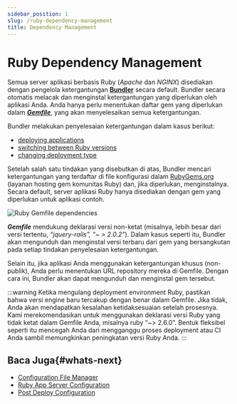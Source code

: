 ```yaml
---
sidebar_position: 1
slug: /ruby-dependency-management
title: Dependency Management
---
```

# Ruby Dependency Management

Semua server aplikasi berbasis Ruby (_Apache_ dan _NGINX_) disediakan dengan pengelola ketergantungan **[Bundler](<https://bundler.io/>)** secara default. Bundler secara otomatis melacak dan menginstal ketergantungan yang diperlukan oleh aplikasi Anda. Anda hanya perlu menentukan daftar gem yang diperlukan dalam _**[Gemfile](<https://bundler.io/gemfile.html>)**_, yang akan menyelesaikan semua ketergantungan.

Bundler melakukan penyelesaian ketergantungan dalam kasus berikut:

- [deploying applications](<https://docs.dewacloud.com/docs/deployment-guide/>)
- [switching between Ruby versions](<https://docs.dewacloud.com/docs/container-redeploy/>)
- [changing deployment type](<https://docs.dewacloud.com/docs/ruby-center/#ruby-application-deployment>)

Setelah salah satu tindakan yang disebutkan di atas, Bundler mencari ketergantungan yang terdaftar di file konfigurasi dalam [RubyGems.org](<https://rubygems.org/>) (layanan hosting gem komunitas Ruby) dan, jika diperlukan, menginstalnya. Secara default, server aplikasi Ruby hanya disediakan dengan gem yang diperlukan untuk aplikasi contoh.

<img src="https://assets.dewacloud.com/dewacloud-docs/ruby/Dependency%20Management/01-ruby-gemfile-dependencies.png" alt="Ruby Gemfile dependencies" max-width="100%"/>

_**Gemfile**_ mendukung deklarasi versi non-ketat (misalnya, lebih besar dari versi tertentu, _“jquery-rails”, “~ > 2.0.2”_). Dalam kasus seperti itu, Bundler akan mengunduh dan menginstal versi terbaru dari gem yang bersangkutan pada setiap tindakan penyelesaian ketergantungan.

Selain itu, jika aplikasi Anda menggunakan ketergantungan khusus (non-publik), Anda perlu menentukan URL repository mereka di Gemfile. Dengan cara ini, Bundler akan dapat mengunduh dan menginstal gem tersebut.

:::warning 
Ketika mengulang deployment environment Ruby, pastikan bahwa versi engine baru tercakup dengan benar dalam Gemfile. Jika tidak, Anda akan mendapatkan kesalahan ketidaksesuaian setelah prosesnya. Kami merekomendasikan untuk menggunakan deklarasi versi Ruby yang tidak ketat dalam Gemfile Anda, misalnya ruby “~> 2.6.0”. Bentuk fleksibel seperti itu mencegah Anda dari mengganggu proses deployment atau CI Anda sambil memungkinkan peningkatan versi Ruby Anda.
:::

## Baca Juga{#whats-next}

- [Configuration File Manager](<https://docs.dewacloud.com/docs/configuration-file-manager/>)
- [Ruby App Server Configuration](<https://docs.dewacloud.com/docs/ruby-application-server-config/>)
- [Post Deploy Configuration](<https://docs.dewacloud.com/docs/ruby-post-deploy-configuration/>)
